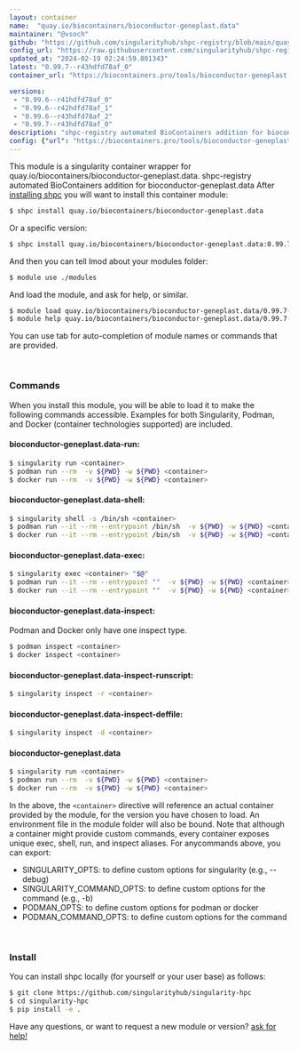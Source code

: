 ```yaml
---
layout: container
name:  "quay.io/biocontainers/bioconductor-geneplast.data"
maintainer: "@vsoch"
github: "https://github.com/singularityhub/shpc-registry/blob/main/quay.io/biocontainers/bioconductor-geneplast.data/container.yaml"
config_url: "https://raw.githubusercontent.com/singularityhub/shpc-registry/main/quay.io/biocontainers/bioconductor-geneplast.data/container.yaml"
updated_at: "2024-02-19 02:24:59.801343"
latest: "0.99.7--r43hdfd78af_0"
container_url: "https://biocontainers.pro/tools/bioconductor-geneplast.data"

versions:
 - "0.99.6--r41hdfd78af_0"
 - "0.99.6--r42hdfd78af_1"
 - "0.99.6--r43hdfd78af_2"
 - "0.99.7--r43hdfd78af_0"
description: "shpc-registry automated BioContainers addition for bioconductor-geneplast.data"
config: {"url": "https://biocontainers.pro/tools/bioconductor-geneplast.data", "maintainer": "@vsoch", "description": "shpc-registry automated BioContainers addition for bioconductor-geneplast.data", "latest": {"0.99.7--r43hdfd78af_0": "sha256:2a47319ebf268cd92645b9a49972b2cf96591c618ff3697e289c8cbde1aa1a8e"}, "tags": {"0.99.6--r41hdfd78af_0": "sha256:c50f566af4fabb8dfe72d18b0c7cf751a5c040f3b0b40ad058a3c720085ffe9d", "0.99.6--r42hdfd78af_1": "sha256:7dc74ca635be29e237ee383f9b9dd18fa1a6f75f7eebf76c37976181bba9a105", "0.99.6--r43hdfd78af_2": "sha256:68c8bebd69cf240fed57532958934ef7d4dc899befaca755876873e968187fb1", "0.99.7--r43hdfd78af_0": "sha256:2a47319ebf268cd92645b9a49972b2cf96591c618ff3697e289c8cbde1aa1a8e"}, "docker": "quay.io/biocontainers/bioconductor-geneplast.data"}
---
```


This module is a singularity container wrapper for quay.io/biocontainers/bioconductor-geneplast.data.
shpc-registry automated BioContainers addition for bioconductor-geneplast.data
After [installing shpc](#install) you will want to install this container module:


```bash
$ shpc install quay.io/biocontainers/bioconductor-geneplast.data
```

Or a specific version:

```bash
$ shpc install quay.io/biocontainers/bioconductor-geneplast.data:0.99.7--r43hdfd78af_0
```

And then you can tell lmod about your modules folder:

```bash
$ module use ./modules
```

And load the module, and ask for help, or similar.

```bash
$ module load quay.io/biocontainers/bioconductor-geneplast.data/0.99.7--r43hdfd78af_0
$ module help quay.io/biocontainers/bioconductor-geneplast.data/0.99.7--r43hdfd78af_0
```

You can use tab for auto-completion of module names or commands that are provided.

<br>

### Commands

When you install this module, you will be able to load it to make the following commands accessible.
Examples for both Singularity, Podman, and Docker (container technologies supported) are included.

#### bioconductor-geneplast.data-run:

```bash
$ singularity run <container>
$ podman run --rm  -v ${PWD} -w ${PWD} <container>
$ docker run --rm  -v ${PWD} -w ${PWD} <container>
```

#### bioconductor-geneplast.data-shell:

```bash
$ singularity shell -s /bin/sh <container>
$ podman run --it --rm --entrypoint /bin/sh  -v ${PWD} -w ${PWD} <container>
$ docker run --it --rm --entrypoint /bin/sh  -v ${PWD} -w ${PWD} <container>
```

#### bioconductor-geneplast.data-exec:

```bash
$ singularity exec <container> "$@"
$ podman run --it --rm --entrypoint ""  -v ${PWD} -w ${PWD} <container> "$@"
$ docker run --it --rm --entrypoint ""  -v ${PWD} -w ${PWD} <container> "$@"
```

#### bioconductor-geneplast.data-inspect:

Podman and Docker only have one inspect type.

```bash
$ podman inspect <container>
$ docker inspect <container>
```

#### bioconductor-geneplast.data-inspect-runscript:

```bash
$ singularity inspect -r <container>
```

#### bioconductor-geneplast.data-inspect-deffile:

```bash
$ singularity inspect -d <container>
```



#### bioconductor-geneplast.data

```bash
$ singularity run <container>
$ podman run --rm  -v ${PWD} -w ${PWD} <container>
$ docker run --rm  -v ${PWD} -w ${PWD} <container>
```


In the above, the `<container>` directive will reference an actual container provided
by the module, for the version you have chosen to load. An environment file in the
module folder will also be bound. Note that although a container
might provide custom commands, every container exposes unique exec, shell, run, and
inspect aliases. For anycommands above, you can export:

 - SINGULARITY_OPTS: to define custom options for singularity (e.g., --debug)
 - SINGULARITY_COMMAND_OPTS: to define custom options for the command (e.g., -b)
 - PODMAN_OPTS: to define custom options for podman or docker
 - PODMAN_COMMAND_OPTS: to define custom options for the command

<br>

### Install

You can install shpc locally (for yourself or your user base) as follows:

```bash
$ git clone https://github.com/singularityhub/singularity-hpc
$ cd singularity-hpc
$ pip install -e .
```

Have any questions, or want to request a new module or version? [ask for help!](https://github.com/singularityhub/singularity-hpc/issues)